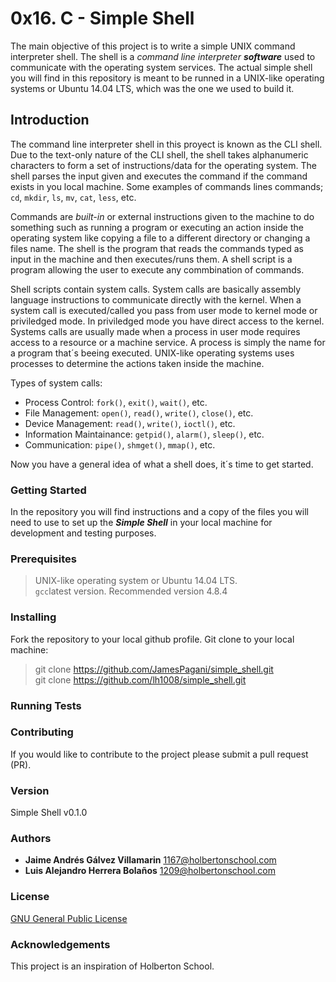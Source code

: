 # 0x16. C - Simple Shell

The main objective of this project is to write a simple UNIX command interpreter shell. The shell is a _command line interpreter **software**_ used to communicate with the operating system services. The actual simple shell you will find in this repository is meant to be runned in a UNIX-like operating systems or Ubuntu 14.04 LTS, which was the one we used to build it.  

## Introduction

The command line interpreter shell in this proyect is known as the CLI shell. Due to the text-only nature of the CLI shell, the shell takes alphanumeric characters to form a set of instructions/data for the operating system. The shell parses the input given and executes the command if the command exists in you local machine. Some examples of commands lines commands; `cd`, `mkdir`, `ls`, `mv`, `cat`, `less`, etc.  

Commands are _built-in_ or external instructions given to the machine to do something such as running a program or executing an action inside the operating system like copying a file to a different directory or changing a files name. The shell is the program that reads the commands typed as input in the machine and then executes/runs them. A shell script is a program allowing the user to execute any commbination of commands.  

Shell scripts contain system calls. System calls are basically assembly language instructions to communicate directly with the kernel. When a system call is executed/called you pass from user mode to kernel mode or priviledged mode. In priviledged mode you have direct access to the kernel. Systems calls are usually made when a process in user mode requires access to a resource or a machine service. A process is simply the name for a program that´s beeing executed. UNIX-like operating systems uses processes to determine the actions taken inside the machine.  

Types of system calls:  

- Process Control: `fork()`, `exit()`, `wait()`, etc.
- File Management: `open()`, `read()`, `write()`, `close()`, etc.
- Device Management: `read()`, `write()`, `ioctl()`, etc.
- Information Maintainance: `getpid()`, `alarm()`, `sleep()`, etc.
- Communication: `pipe()`, `shmget()`, `mmap()`, etc.

Now you have a general idea of what a shell does, it´s time to get started. 

### Getting Started

In the repository you will find instructions and a copy of the files you will need to use to set up the _**Simple Shell**_ in your local machine for development and testing purposes.

### Prerequisites

> UNIX-like operating system or Ubuntu 14.04 LTS.  
> `gcc`latest version. Recommended version 4.8.4  

### Installing

Fork the repository to your local github profile. Git clone to your local machine:

> git clone https://github.com/JamesPagani/simple_shell.git  
> git clone https://github.com/lh1008/simple_shell.git  

### Running Tests

### Contributing

If you would like to contribute to the project please submit a pull request (PR).

### Version

Simple Shell v0.1.0

### Authors

- **Jaime Andrés Gálvez Villamarin** <1167@holbertonschool.com>
- **Luis Alejandro Herrera Bolaños** <1209@holbertonschool.com>

### License

[GNU General Public License](https://www.gnu.org/licenses/gpl-3.0.html)

### Acknowledgements

This project is an inspiration of Holberton School.
